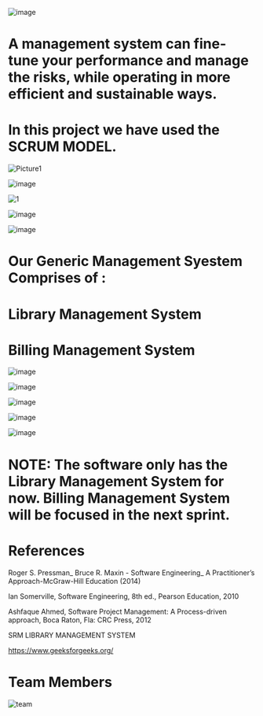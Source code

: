 ![image](https://user-images.githubusercontent.com/90834830/151347686-3850a8df-96f3-4f40-8038-d90ccbc71562.png)


# A management system can fine-tune your performance and manage the risks, while operating in more efficient and sustainable ways.


# In this project we have used the SCRUM MODEL.

![Picture1](https://user-images.githubusercontent.com/90834830/151346593-2c14ec56-4623-47ec-87af-3e6c2a3490db.jpg)

![image](https://user-images.githubusercontent.com/90834830/151347592-c84a9fdd-a01e-4ff9-98c9-0ac6a487f19a.png)


![1](https://user-images.githubusercontent.com/90834830/151347203-ebf6dbfa-8c89-48ce-90c4-a1d6ee795389.jpg)

![image](https://user-images.githubusercontent.com/90834830/151347367-a7f0f60f-48e6-4257-b989-97002bbc2a4d.png)

![image](https://user-images.githubusercontent.com/90834830/151347877-80c2492f-c7f4-4d4b-8210-3dbdfb16bf02.png)


# Our Generic Management Syestem Comprises of : 
# Library Management System
  
# Billing Management System


![image](https://user-images.githubusercontent.com/90834830/151349537-fd06dbeb-0ab1-40c6-8624-a86cb854bdd5.png)



![image](https://user-images.githubusercontent.com/90834830/151349579-e184298b-05bd-4ebd-8150-0283f5ce57e6.png)



![image](https://user-images.githubusercontent.com/90834830/151350715-aa38dfc4-deb1-479f-a2e4-79ef05e99ece.png)




![image](https://user-images.githubusercontent.com/90834830/151350748-3fd57468-e05c-4266-8637-961c21e807f3.png)




![image](https://user-images.githubusercontent.com/90834830/151352463-b3631e4e-028e-4c0c-a780-3e38edbd20fc.png)


# NOTE: The software only has the Library Management System for now. Billing Management System will be focused in the next sprint.



# References
Roger S. Pressman_ Bruce R. Maxin - Software Engineering_ A Practitioner’s Approach-McGraw-Hill Education (2014)

Ian Somerville, Software Engineering, 8th ed., Pearson Education, 2010

Ashfaque Ahmed, Software Project Management: A Process-driven approach, Boca Raton, Fla: CRC Press, 2012

SRM LIBRARY MANAGEMENT SYSTEM

https://www.geeksforgeeks.org/




# Team Members
![team](https://user-images.githubusercontent.com/90834830/151357612-56f52c12-8698-4467-80bc-b93a68979202.jpeg)
